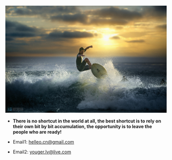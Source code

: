 ![yeaheo](./cover-img/yeaheo_a.jpg)
- **There is no shortcut in the world at all, the best shortcut is to rely on their own bit by bit accumulation, the opportunity is to leave the people who are ready!**



- Email1: <helleo.cn@gmail.com>
- Email2: <youger.lv@live.com>
